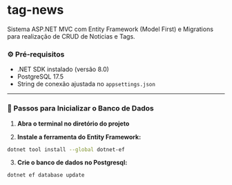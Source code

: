 # tag-news

Sistema ASP.NET MVC com Entity Framework (Model First) e Migrations para realização de CRUD de Noticias e Tags.

### ⚙️ Pré-requisitos

- .NET SDK instalado (versão 8.0)
- PostgreSQL 17.5
- String de conexão ajustada no `appsettings.json`

---

### 🚀 Passos para Inicializar o Banco de Dados

1. **Abra o terminal no diretório do projeto**

2. **Instale a ferramenta do Entity Framework:**

```bash
dotnet tool install --global dotnet-ef
```

3. **Crie o banco de dados no Postgresql:**

```bash
dotnet ef database update
```
